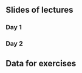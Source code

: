 ## Slides of lectures

### Day 1

<!---
[Download slides - morning](assets/pdf/Intro_to_R_day1_morning.pdf){: .md-button }

[Download slides - afternoon](assets/pdf/Intro_to_R_day1_afternoon.pdf){: .md-button }
--->

### Day 2
<!---

[Download slides - morning](assets/pdf/Intro_to_R_day2_morning_joao.pdf){: .md-button }

[Download slides - afternoon](assets/pdf/Intro_to_R_day2_afternoon.pdf){: .md-button }

--->

## Data for exercises
<!---
[Download data](assets/exercises/data.zi){: .md-button }
--->

<!-- This is commented text -->
<!-- [Download part 2](../assets/pdfs/EA_122021_TW.pdf){: .md-button } -->

